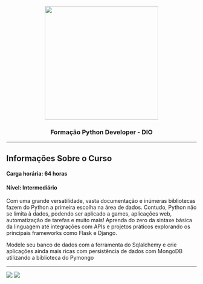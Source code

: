 <p align="center">
<img width="300" height="300" src="https://hermes.dio.me/tracks/aa71615b-e701-4cec-bb64-71ba6974c5fe.png"></img>

<h3 align="center"> Formação Python Developer - DIO</h3>
</p>

***

## Informações Sobre o Curso

#### Carga horária: 64 horas

#### Nível: Intermediário

<p>Com uma grande versatilidade, vasta documentação e inúmeras bibliotecas fazem do Python a primeira escolha na área de dados. Contudo, Python não se limita à dados, podendo ser aplicado a games, aplicações web, automatização de tarefas e muito mais! Aprenda do zero da sintaxe básica da linguagem até integrações com APIs e projetos práticos explorando os principais frameworks como Flask e Django.

Modele seu banco de dados com a ferramenta do Sqlalchemy e crie aplicações ainda mais ricas com persistência de dados com MongoDB utilizando a biblioteca do Pymongo</p>

***

<div> 
  <!-- <a href="https://instagram.com/rafaballerini" target="_blank"><img src="https://img.shields.io/badge/-Instagram-%23E4405F?style=for-the-badge&logo=instagram&logoColor=white" target="_blank"></a> -->
  <a href = "mailto:pedrosantos.joon@gmail.com"><img src="https://img.shields.io/badge/-Gmail-%23333?style=for-the-badge&logo=gmail&logoColor=white" target="_blank"></a>
  <a href="https://www.linkedin.com/in/pedrosantosjoon" target="_blank"><img src="https://img.shields.io/badge/-LinkedIn-%230077B5?style=for-the-badge&logo=linkedin&logoColor=white" target="_blank"></a> 
  
</div>